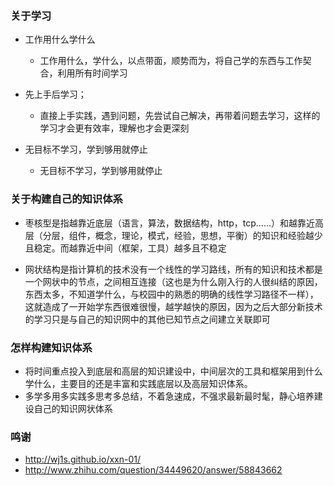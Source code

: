 ### 关于学习
* 工作用什么学什么
	- 工作用什么，学什么，以点带面，顺势而为，将自己学的东西与工作契合，利用所有时间学习
	
* 先上手后学习；
	- 直接上手实践，遇到问题，先尝试自己解决，再带着问题去学习，这样的学习才会更有效率，理解也才会更深刻
	
* 无目标不学习，学到够用就停止
	- 无目标不学习，学到够用就停止

### 关于构建自己的知识体系
* 枣核型是指越靠近底层（语言，算法，数据结构，http，tcp……）和越靠近高层（分层，组件，概念，理论，模式，经验，思想，平衡）的知识和经验越少且稳定。而越靠近中间（框架，工具）越多且不稳定

* 网状结构是指计算机的技术没有一个线性的学习路线，所有的知识和技术都是一个网状中的节点，之间相互连接（这也是为什么刚入行的人很纠结的原因，东西太多，不知道学什么，与校园中的熟悉的明确的线性学习路径不一样），这就造成了一开始学东西很难很慢，越学越快的原因，因为之后大部分新技术的学习只是与自己的知识网中的其他已知节点之间建立关联即可

### 怎样构建知识体系
* 将时间重点投入到底层和高层的知识建设中，中间层次的工具和框架用到什么学什么，主要目的还是丰富和实践底层以及高层知识体系。
* 多学多用多实践多思考多总结，不着急速成，不强求最新最时髦，静心培养建设自己的知识网状体系

### 鸣谢
* <http://wj1s.github.io/xxn-01/>
* <http://www.zhihu.com/question/34449620/answer/58843662>